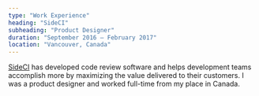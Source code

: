 ```yaml
---
type: "Work Experience"
heading: "SideCI"
subheading: "Product Designer"
duration: "September 2016 – February 2017"
location: "Vancouver, Canada"
---
```


<a href="https://sideci.com/" target="_blank">SideCI</a> has developed code review software and helps development teams accomplish more by maximizing the value delivered to their customers. I was a product designer and worked full-time from my place in Canada.
